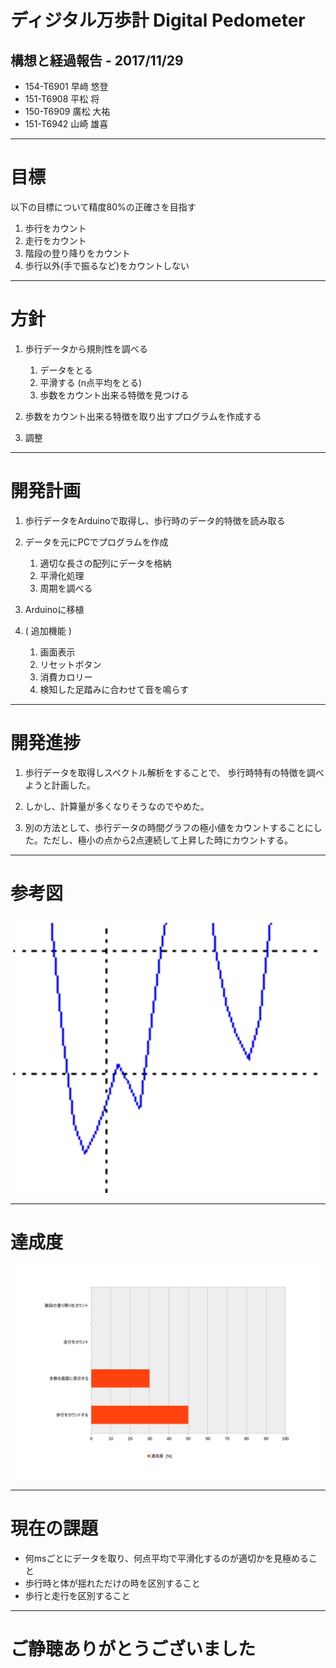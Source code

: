 # ディジタル万歩計 Digital Pedometer
## 構想と経過報告  - 2017/11/29

- 154-T6901 早﨑 悠登
- 151-T6908 平松 将
- 150-T6909 廣松 大祐
- 151-T6942 山崎 雄喜

---

# 目標
以下の目標について精度80%の正確さを目指す
1. 歩行をカウント
2. 走行をカウント
3. 階段の登り降りをカウント
4. 歩行以外(手で振るなど)をカウントしない

---

# 方針
1. 歩行データから規則性を調べる

	1. データをとる
	1. 平滑する (n点平均をとる)
	1. 歩数をカウント出来る特徴を見つける

1. 歩数をカウント出来る特徴を取り出すプログラムを作成する

1. 調整


---

# 開発計画

1. 歩行データをArduinoで取得し、歩行時のデータ的特徴を読み取る

1. データを元にPCでプログラムを作成

	1. 適切な長さの配列にデータを格納
	1. 平滑化処理
    1. 周期を調べる

1. Arduinoに移植

1. ( 追加機能 )
	1. 画面表示
	1. リセットボタン
	1. 消費カロリー
	1. 検知した足踏みに合わせて音を鳴らす

---
# 開発進捗
1. 歩行データを取得しスペクトル解析をすることで、
歩行時特有の特徴を調べようと計画した。

1. しかし、計算量が多くなりそうなのでやめた。

1. 別の方法として、歩行データの時間グラフの極小値をカウントすることにした。ただし、極小の点から2点連続して上昇した時にカウントする。

---

# 参考図
![](./howtocount.png)


---

# 達成度

![](./fig_achieve1.png)


---

# 現在の課題
* 何msごとにデータを取り、何点平均で平滑化するのが適切かを見極めること
* 歩行時と体が揺れただけの時を区別すること
* 歩行と走行を区別すること
 
 ---
 
 # ご静聴ありがとうございました



